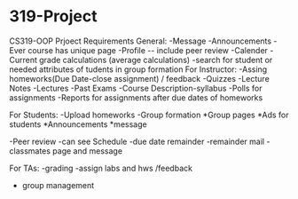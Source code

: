 # 319-Project
CS319-OOP Prjoect
Requirements
General:
-Message
-Announcements 
-Ever course has unique page
-Profile -- include peer review 
-Calender
-Current grade calculations (average calculations)
-search for student or needed attributes of tudents in group formation
For Instructor:
-Assing homeworks(Due Date-close assignment) / feedback
-Quizzes
-Lecture Notes
-Lectures
-Past Exams
-Course Description-syllabus
-Polls for assignments
-Reports for assignments after due dates of homeworks 

For Students:
-Upload homeworks 
-Group formation
*Group pages 
*Ads for students
*Announcements
*message 

-Peer review
-can see Schedule
-due date remainder
-remainder mail
-classmates page and message 

For TAs:
-grading 
-assign labs and hws /feedback
- group management

